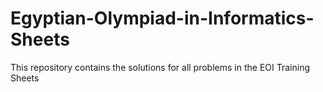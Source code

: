 # Egyptian-Olympiad-in-Informatics-Sheets
This repository contains the solutions for all problems in the EOI Training Sheets
